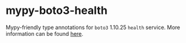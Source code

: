 # mypy-boto3-health

Mypy-friendly type annotations for `boto3` 1.10.25 `health` service.
More information can be found [here](https://github.com/vemel/mypy_boto3).